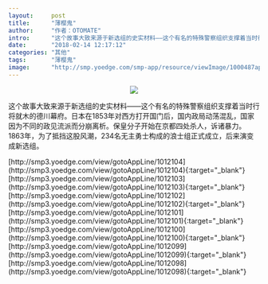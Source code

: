 ```yaml
---
layout:     post
title:      "薄樱鬼"
author:     "作者：OTOMATE"
intro:      "这个故事大致来源于新选组的史实材料——这个有名的特殊警察组织支撑着当时行将就木的德川幕府。日本在1853年对西方打开国门后，国内政局动荡混乱，国家因为不同的政见流派而分崩离析。保皇分子开始在京都四处杀人，诉诸暴力。1863年，为了抵挡这股风潮，234名无主勇士构成的浪士组正式成立，后来演变成新选组。"
date:       "2018-02-14 12:17:12"
categories: "其他"
tags:       "薄樱鬼"
image:      "http://smp.yoedge.com/smp-app/resource/viewImage/1000487appline.png"
---
```

<div style="text-align: center">
<p><img src="http://smp.yoedge.com/smp-app/resource/viewImage/1000487appline.png"/></p>
</div>
<p class="post-meta">
<span>这个故事大致来源于新选组的史实材料——这个有名的特殊警察组织支撑着当时行将就木的德川幕府。日本在1853年对西方打开国门后，国内政局动荡混乱，国家因为不同的政见流派而分崩离析。保皇分子开始在京都四处杀人，诉诸暴力。1863年，为了抵挡这股风潮，234名无主勇士构成的浪士组正式成立，后来演变成新选组。</span>
</p>
[http://smp3.yoedge.com/view/gotoAppLine/1012104](http://smp3.yoedge.com/view/gotoAppLine/1012104){:target="_blank"}
[http://smp3.yoedge.com/view/gotoAppLine/1012103](http://smp3.yoedge.com/view/gotoAppLine/1012103){:target="_blank"}
[http://smp3.yoedge.com/view/gotoAppLine/1012102](http://smp3.yoedge.com/view/gotoAppLine/1012102){:target="_blank"}
[http://smp3.yoedge.com/view/gotoAppLine/1012101](http://smp3.yoedge.com/view/gotoAppLine/1012101){:target="_blank"}
[http://smp3.yoedge.com/view/gotoAppLine/1012100](http://smp3.yoedge.com/view/gotoAppLine/1012100){:target="_blank"}
[http://smp3.yoedge.com/view/gotoAppLine/1012099](http://smp3.yoedge.com/view/gotoAppLine/1012099){:target="_blank"}
[http://smp3.yoedge.com/view/gotoAppLine/1012098](http://smp3.yoedge.com/view/gotoAppLine/1012098){:target="_blank"}


